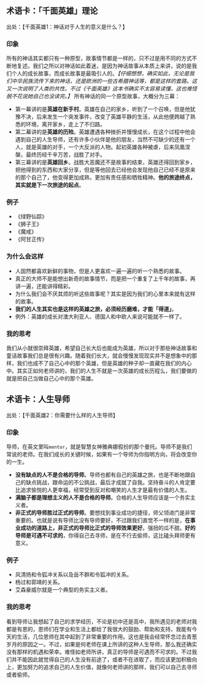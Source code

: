 
## 术语卡：「千面英雄」理论
出处：【千面英雄1：神话对于人生的意义是什么？】

### 印象
所有的神话其实都只有一种原型，故事情节都是一样的，只不过是用不同的方式不断地复述。我们之所以对神话如此着迷，是因为神话故事从本质上来讲，说的是我们个人的成长故事，而成长故事是最吸引人的。*【仔细想想，确实如此，无论是我们中华民族流传下来的神话，还是欧洲的一些古希腊神话等，都是这样的套路。这又一次说明了人类的共性。不过《千面英雄》这本书确实不太容易读懂，这也难怪脱不花说她自己也没读完。】*
所有神话的同一个原型故事，大概分为三幕：
- 第一幕讲的是**英雄在新手村**。英雄在自己的家乡，听到了一个召唤，但是他犹豫不决，后来发生一个突发事件，改变了英雄平静的生活，从此他便跨越了熟悉的环境，离开家乡，走上了不归路。
- 第二幕讲的是**英雄的历险**。英雄遭遇各种挫折并慢慢成长，在这个过程中他会遇到自己的人生导师，还有许多小伙伴是他的朋友，当然不可缺少的还有一个人，就是英雄的对手，一个大反派的人物。起初英雄各种被虐，后来凤凰涅槃，最终历经千辛万苦，战胜了对手。
- 第三幕讲的是**英雄回乡**。战胜大恶魔还不是故事的结束，英雄还得回到家乡，把他得到的东西和大家分享，但是等他回去已经他会发现他自己已经不是原来的那个自己了，他变得更加成熟，更加有责任感和牺牲精神。**他的旅途终点，其实就是下一次旅途的起点**。

### 例子
- 《绿野仙踪》
- 《狮子王》
- 《魔戒》
- 《阿甘正传》

### 为什么会这样
- 人固然都喜欢新鲜的事物，但是人更喜欢一遍一遍的听一个熟悉的故事。
- 真正的大师不是能想出新奇的故事情节，而是把一个重复了上千年的故事，再讲一遍，还能讲得精彩。
- 为什么我们会不厌其烦的听这些故事呢？其实是因为我们的心里本来就有这样的故事。
- **我们的人生其实也是这样的英雄之旅，必须经历磨难，才能「得道」**。
- 例外：英雄的成长对澳大利亚人、德国人和中欧人来说可能就不一样了。

### 我的思考
我们从小就很崇拜英雄，希望自己长大后也能成为英雄，所以对于那些神话故事和童话故事我们总是很有兴趣。随着我们长大，就会慢慢发现现实并不是想象中的那样，我们也成不了自己心中的那个英雄，但是英雄的种子却一直藏在我们的内心中。其实正如何老师讲的，我们的人生不就是一次英雄的成长历程么，我们要做的就是把自己当做自己心中的那个英雄。

## 术语卡：人生导师
出处：【千面英雄2：你需要什么样的人生导师】

### 印象
导师，在英文里叫`mentor`，就是智慧女神雅典娜假扮的那个曼托。导师不是我们常说的老师。在我们成长的关键时候，如果有一个导师为你指明方向，将会改变你的一生。
- **没有缺点的人不是合格的导师**。导师也都有自己的英雄之旅，也是不断地跟自己的缺点挑战，跟命运的不公挑战，最后才成就了自我。坚持奋斗的人肯定要比追求愉悦的人更幸福，经常受到反对和嘲笑的人生才是最有价值的人生。
- **满脑子都是理想主义的人不是合格的导师**。合格的人生导师应该是一个务实主义者。
- **非正式的导师胜过正式的导师**。要想找到事业成功的捷径，师父领进门是非常重要的。也就是说有导师比没有导师要好，不过跟我们直觉不一样的是，**在事业成功的道路上，非正式的导师比正式的导师效果更好**。强扭的瓜不甜。**好的导师是可遇不可求的**，你得自己去寻师，是在不行去偷师，这比磕头拜师更有意义。

### 例子
- 风清扬和令狐冲关系以及岳不群和令狐冲的关系。
- 杨过和郭靖的关系。
- 艾森豪威尔就是一个典型的务实主义者。

### 我的思考
看到导师让我想起了自己的求学经历，不论是初中还是高中，我所遇见的老师对我都是有恩的，恩师们在学业和生活上都给了我很大的鼓励、帮助和支持，我能有今天的生活，几位恩师在其中起到了非常重要的作用。这也是我会经常怀念过去青葱岁月的原因之一。不过，如果是何老师在课上所讲的这种人生导师，那么我还确实没有那样的机遇和荣幸。难怪如老师所讲，真正的导师是可遇而不可求的。不过我们并不能因此就觉得自己的人生没有前途了，或者不在进取了，而应该更加积极向上，更加努力的追求自己的人生价值，就像何老师讲的那样，我们可以自己去寻师或者偷师。